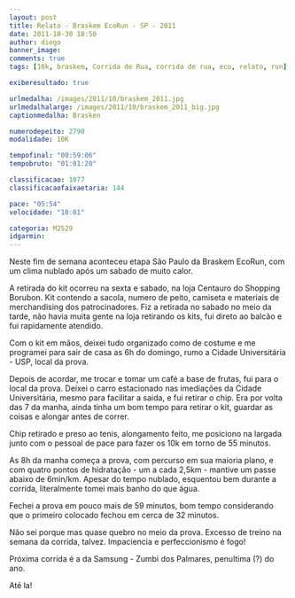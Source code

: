 ```yaml
---
layout: post
title: Relato - Braskem EcoRun - SP - 2011
date: 2011-10-30 18:50
author: diego
banner_image:
comments: true
tags: [10k, braskem, Corrida de Rua, corrida de rua, eco, relato, run]

exiberesultado: true

urlmedalha: /images/2011/10/braskem_2011.jpg
urlmedalhalarge: /images/2011/10/braskem_2011_big.jpg
captionmedalha: Brasken

numerodepeito: 2790
modalidade: 10K

tempofinal: "00:59:06"
tempobruto: "01:01:20"

classificacao: 1077
classificacaofaixaetaria: 144

pace: "05:54"
velocidade: "10:01"

categoria: M2529
idgarmin: 
---
```


Neste fim de semana aconteceu etapa São Paulo da Braskem EcoRun, com um clima nublado após um sabado de muito calor.

A retirada do kit ocorreu na sexta e sabado, na loja Centauro do Shopping Borubon. Kit contendo a sacola, numero de peito, camiseta e materiais de merchandising dos patrocinadores. Fiz a retirada no sabado no meio da tarde, não havia muita gente na loja retirando os kits, fui direto ao balcão e fui rapidamente atendido.

Com o kit em mãos, deixei tudo organizado como de costume e me programei para sair de casa as 6h do domingo, rumo a Cidade Universitária - USP, local da prova.

<!--more-->

Depois de acordar, me trocar e tomar um café a base de frutas, fui para o local da prova. Deixei o carro estacionado nas imediações da Cidade Universitária, mesmo para facilitar a saida, e fui retirar o chip. Era por volta das 7 da manha, ainda tinha um bom tempo para retirar o kit, guardar as coisas e alongar antes de correr.

Chip retirado e preso ao tenis, alongamento feito, me posiciono na largada junto com o pessoal de pace para fazer os 10k em torno de 55 minutos.

As 8h da manha começa a prova, com percurso em sua maioria plano, e com quatro pontos de hidratação - um a cada 2,5km - mantive um passe abaixo de 6min/km. Apesar do tempo nublado, esquentou bem durante a corrida, literalmente tomei mais banho do que água.

Fechei a prova em pouco mais de 59 minutos, bom tempo considerando que o primeiro colocado fechou em cerca de 32 minutos.

Não sei porque mas quase quebro no meio da prova. Excesso de treino na semana da corrida, talvez. Impaciencia e perfeccionismo é fogo!

Próxima corrida é a da Samsung - Zumbi dos Palmares, penultima (?) do ano.

Até la!